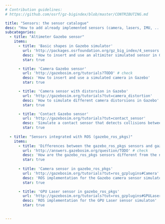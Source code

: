 ```yaml
---
# Contribution guidelines:
# https://github.com/osrf/gz-bigindex/blob/master/CONTRIBUTING.md 

title: "Sensors: the sensor catalogue"
desc: "How to add already implemented sensors (camera, lasers, IMU, ...) to the gazebo models."
subcategories: 
  - title: "Altimeter Gazebo sensor"
    items: 
      - title: 'Basic shapes in Gazebo simulator'
        url: 'http://packages.osrfoundation.org/gz_big_index/4_sensors.html' # check
        desc: 'How to insert and use an altimiter simulated sensor in Gazebo'
        star: true

      - title: 'Camera Gazebo sensor'
        url: 'http://gazebosim.org/tutorials?TODO' # check
        desc: 'How to insert and use a simulated camera in Gazebo'
        star: true

      - title: 'Camera sensor with distorsion in Gazebo'
        url: 'http://gazebosim.org/tutorials?tut=camera_distortion'
        desc: 'How to simulate different camera distorsions in Gazebo'
        star: true

      - title: 'Contact Gazebo sensor'
        url: 'http://gazebosim.org/tutorials?tut=contact_sensor'
        desc: 'Simulate a contact sensor that detects collisions between two object and reports the location of the contact associated forces.'
        star: true
  
  - title: "Sensors integrated with ROS (gazebo_ros_pkgs)"
    items: 
      - title: 'Differences between the gazebo_ros_pkgs sensors and gazebo native sensors'
        url: 'http://answers.gazebosim.org/question/TODO' # check
        desc: 'How are the gazebo_ros_pkgs sensors different from the native Gazebo sensors and why is recommended to use them in ROS'
        star: true
        
      - title: 'Camera sensor in gazebo_ros_pkgs'
        url: 'http://gazebosim.org/tutorials?tut=ros_gzplugins#Camera'
        desc: 'ROS implementation for the Gazebo camera sensor simulaton'
        star: true

      - title: 'GPU Laser sensor in gazebo_ros_pkgs'
        url: 'http://gazebosim.org/tutorials?tut=ros_gzplugins#GPULaser'
        desc: 'ROS implementation for the GPU Laser sensor simulaton'
        star: true

        
---
```

